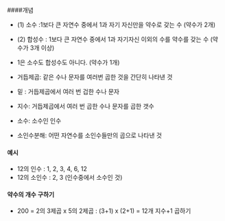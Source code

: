 ####개념 

* (1) 소수 :1보다 큰 자연수 중에서 1과 자기 자신만을 약수로 갖는 수 (약수가 2개)
* (2) 합성수 : 1보다 큰 자연수 중에서 1과 자기자신 이외의 수를 약수를 갖는 수 (약수가 3개 이상)
* 1은 소수도 합성수도 아니다. (약수가 1개)

* 거듭제곱: 같은 수나 문자를 여러번 곱한 것을 간단히 나타낸 것
* 밑 : 거듭제곱에서 여러 번 겁한 수나 문자
* 지수: 거듭제곱에서 여러 번 곱한 수나 문자를 곱한 갯수

* 소수: 소수인 인수
* 소인수분해: 어떤 자연수를 소인수들만의 곱으로 나타낸 것

#### 예시

* 12의 인수 : 1, 2, 3, 4, 6, 12
* 12의 소인수 : 2, 3 (인수중에서 소수인 것)

#### 약수의 개수 구하기

* 200 = 2의 3제곱 x 5의 2제곱 : (3+1) x (2+1) = 12개 지수+1 곱하기